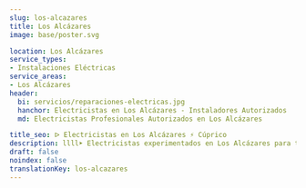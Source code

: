 ```yaml
---
slug: los-alcazares
title: Los Alcázares
image: base/poster.svg

location: Los Alcázares
service_types:
- Instalaciones Eléctricas
service_areas:
- Los Alcázares
header:
  bi: servicios/reparaciones-electricas.jpg
  hanchor: Electricistas en Los Alcázares - Instaladores Autorizados
  md: Electricistas Profesionales Autorizados en Los Alcázares

title_seo: ᐅ Electricistas en Los Alcázares ⚡️ Cúprico
description: llll➤ Electricistas experimentados en Los Alcázares para todas tus necesidades eléctricas. Servicio rápido, eficaz y de confianza ✅ ¡Contáctanos!
draft: false
noindex: false
translationKey: los-alcazares
---
```


